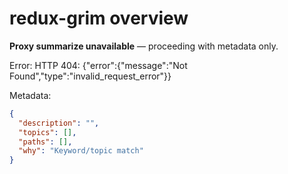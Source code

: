 # redux-grim overview

**Proxy summarize unavailable** — proceeding with metadata only.

Error: HTTP 404: {"error":{"message":"Not Found","type":"invalid_request_error"}}

Metadata:
```json
{
  "description": "",
  "topics": [],
  "paths": [],
  "why": "Keyword/topic match"
}
```
